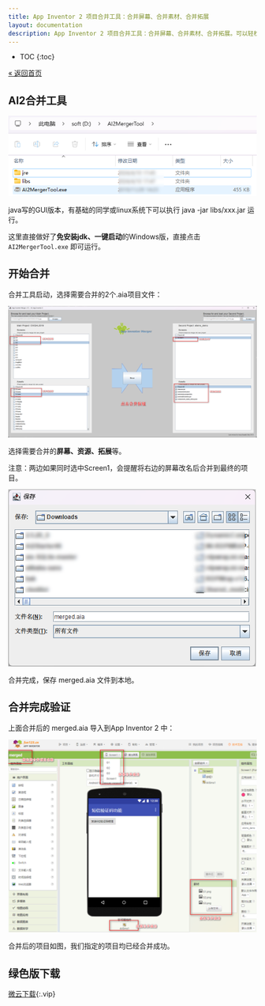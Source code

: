 ```yaml
---
title: App Inventor 2 项目合并工具：合并屏幕、合并素材、合并拓展
layout: documentation
description: App Inventor 2 项目合并工具：合并屏幕、合并素材、合并拓展。可以轻松合并2个项目的各种资源。AI2合并工具。
---
```


* TOC
{:toc}

[&laquo; 返回首页](index.html)

## AI2合并工具

![AI2合并工具绿色版](images/AI2合并工具绿色版.png)

java写的GUI版本，有基础的同学或linux系统下可以执行  java -jar libs/xxx.jar 运行。

这里直接做好了**免安装jdk、一键启动**的Windows版，直接点击 `AI2MergerTool.exe` 即可运行。

## 开始合并

合并工具启动，选择需要合并的2个.aia项目文件：

![AI2合并工具界面](images/AI2合并工具界面.png)

选择需要合并的**屏幕、资源、拓展**等。

注意：两边如果同时选中Screen1，会提醒将右边的屏幕改名后合并到最终的项目。

![AI2合并工具开始合并](images/AI2合并工具开始合并.png)

合并完成，保存 merged.aia 文件到本地。

## 合并完成验证

上面合并后的 merged.aia 导入到App Inventor 2 中：

![AI2合并工具合并成功](images/AI2合并工具合并成功.png)

合并后的项目如图，我们指定的项目均已经合并成功。

## 绿色版下载

[微云下载](https://share.weiyun.com/oUyvnURV){:.vip}
